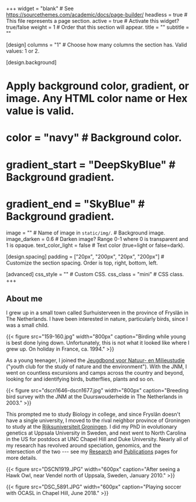 +++
widget = "blank"  # See https://sourcethemes.com/academic/docs/page-builder/
headless = true  # This file represents a page section.
active = true # Activate this widget? true/false
weight = 1  # Order that this section will appear.
title = ""
subtitle = ""

[design]
  columns = "1" # Choose how many columns the section has. Valid values: 1 or 2.

[design.background]
  # Apply background color, gradient, or image. Any HTML color name or Hex value is valid.
  # color = "navy" # Background color.
  # gradient_start = "DeepSkyBlue" # Background gradient.
  # gradient_end = "SkyBlue" # Background gradient.
  image = ""  # Name of image in `static/img/`. # Background image.
  image_darken = 0.6  # Darken image? Range 0-1 where 0 is transparent and 1 is opaque.
  text_color_light = false # Text color (true=light or false=dark).

[design.spacing]
  padding = ["20px", "200px", "20px", "200px"] # Customize the section spacing. Order is top, right, bottom, left.

[advanced]
 css_style = "" # Custom CSS. 
 css_class = "mini" # CSS class.
+++

## About me
I grew up in a small town called Surhuisterveen in the province of Fryslân in The Netherlands. I have been interested in nature, particularly birds, since I was a small child.

{{< figure src="159-160.jpg" width="800px" caption="Birding while young is best done lying down. Unfortunately, this is not what it looked like where I grew up. On holiday in France, ca. 1994." >}}

As a young teenager, I joined the [Jeugdbond voor Natuur- en Milieustudie](https://www.jnm.nl/) ("youth club for the study of nature and the environment"). With the JNM, I went on countless excursions and camps across the country and beyond, looking for and identifying birds, butterflies, plants and so on.

{{< figure src="dscn1646-dscn1677.jpg" width="800px" caption="Breeding bird survey with the JNM at the Duurswouderheide in The Netherlands in 2003." >}}

This prompted me to study Biology in college, and since Fryslân doesn't have a single university, I moved to the rival neighbor province of Groningen to study at the [Rijksuniversiteit Groningen](https://www.rug.nl/?lang=en). I did my PhD in evolutionary genetics at Uppsala University in Sweden, and next went to North Carolina in the US for postdocs at UNC Chapel Hill and Duke University. Nearly all of my research has revolved around speciation, genomics, and the intersection of the two --- see my [Research](/research/) and [Publications](/publication/) pages for more details.

{{< figure src="DSCN1919.JPG" width="600px" caption="After seeing a Hawk Owl, near Vendel north of Uppsala, Sweden, January 2010." >}}

{{< figure src="DSC_5891.JPG" width="600px" caption="Playing soccer with OCASL in Chapel Hill, June 2018." >}}
